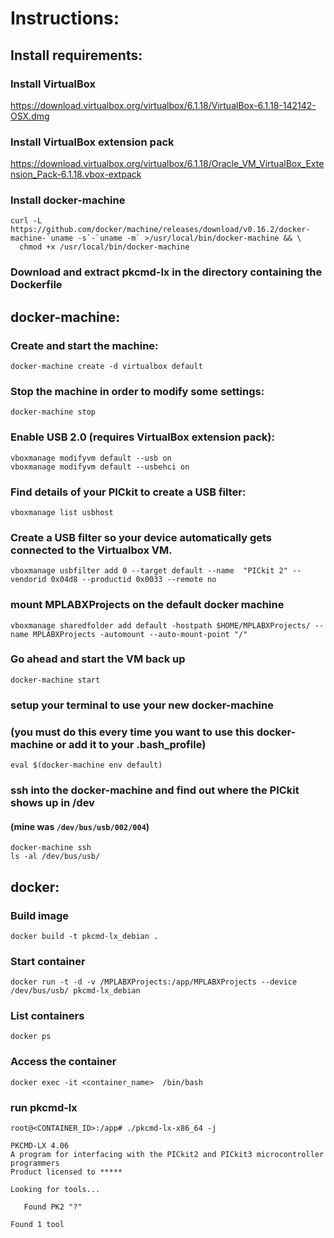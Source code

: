# Instructions:

## Install requirements:
### Install VirtualBox
https://download.virtualbox.org/virtualbox/6.1.18/VirtualBox-6.1.18-142142-OSX.dmg
### Install VirtualBox extension pack
https://download.virtualbox.org/virtualbox/6.1.18/Oracle_VM_VirtualBox_Extension_Pack-6.1.18.vbox-extpack
### Install docker-machine
```
curl -L https://github.com/docker/machine/releases/download/v0.16.2/docker-machine-`uname -s`-`uname -m` >/usr/local/bin/docker-machine && \
  chmod +x /usr/local/bin/docker-machine
```
### Download and extract pkcmd-lx in the directory containing the Dockerfile

## docker-machine:

### Create and start the machine:
```
docker-machine create -d virtualbox default
```
### Stop the machine in order to modify some settings:
```
docker-machine stop
```
### Enable USB 2.0 (requires VirtualBox extension pack):
```
vboxmanage modifyvm default --usb on
vboxmanage modifyvm default --usbehci on
```
### Find details of your PICkit to create a USB filter:
```
vboxmanage list usbhost
```
### Create a USB filter so your device automatically gets connected to the Virtualbox VM.
```
vboxmanage usbfilter add 0 --target default --name  "PICkit 2" --vendorid 0x04d8 --productid 0x0033 --remote no
```
### mount MPLABXProjects on the default docker machine
```
vboxmanage sharedfolder add default -hostpath $HOME/MPLABXProjects/ --name MPLABXProjects -automount --auto-mount-point "/"
```
### Go ahead and start the VM back up
```
docker-machine start
```
### setup your terminal to use your new docker-machine
### (you must do this every time you want to use this docker-machine or add it to your .bash_profile)
```
eval $(docker-machine env default)
```
### ssh into the docker-machine and find out where the PICkit shows up in /dev 
#### (mine was `/dev/bus/usb/002/004`)
```
docker-machine ssh 
ls -al /dev/bus/usb/
``` 
## docker:
### Build image
```
docker build -t pkcmd-lx_debian .
```
### Start container
```
docker run -t -d -v /MPLABXProjects:/app/MPLABXProjects --device /dev/bus/usb/ pkcmd-lx_debian 
```
### List containers
```
docker ps
```
### Access the container 
```
docker exec -it <container_name>  /bin/bash
```
### run pkcmd-lx
```
root@<CONTAINER_ID>:/app# ./pkcmd-lx-x86_64 -j

PKCMD-LX 4.06
A program for interfacing with the PICkit2 and PICkit3 microcontroller programmers
Product licensed to *****

Looking for tools...

   Found PK2 "?"

Found 1 tool
```
